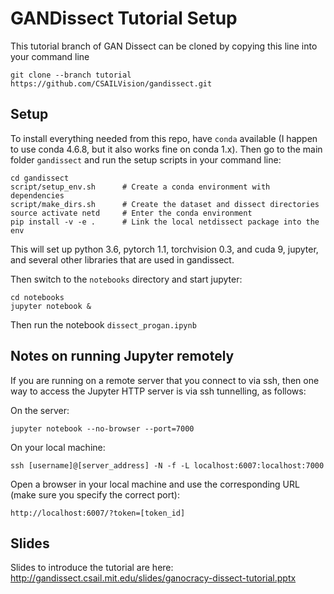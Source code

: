# GANDissect Tutorial Setup

This tutorial branch of GAN Dissect can be cloned by copying this line into your command line

```
git clone --branch tutorial https://github.com/CSAILVision/gandissect.git
```

## Setup

To install everything needed from this repo, have `conda` available
(I happen to use conda 4.6.8, but it also works fine on conda 1.x).
Then go to the main folder `gandissect` and run the setup scripts in your command line:

```
cd gandissect
script/setup_env.sh      # Create a conda environment with dependencies
script/make_dirs.sh      # Create the dataset and dissect directories
source activate netd     # Enter the conda environment
pip install -v -e .      # Link the local netdissect package into the env
```

This will set up python 3.6, pytorch 1.1, torchvision 0.3, and cuda 9,
jupyter, and several other libraries that are used in gandissect.

Then switch to the `notebooks` directory and start jupyter:

```
cd notebooks
jupyter notebook &
```

Then run the notebook `dissect_progan.ipynb`

## Notes on running Jupyter remotely

If you are running on a remote server that you connect to via
ssh, then one way to access the Jupyter HTTP server is via ssh
tunnelling, as follows:

On the server:

```
jupyter notebook --no-browser --port=7000
```

On your local machine:

```
ssh [username]@[server_address] -N -f -L localhost:6007:localhost:7000
```

Open a browser in your local machine and use the corresponding URL
(make sure you specify the correct port):

```
http://localhost:6007/?token=[token_id]
```

## Slides

Slides to introduce the tutorial are here:
http://gandissect.csail.mit.edu/slides/ganocracy-dissect-tutorial.pptx
